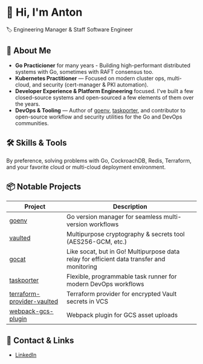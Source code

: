 # 👋 Hi, I'm Anton

🏷️ Engineering Manager & Staff Software Engineer

## 🚀 About Me

- **Go Practicioner** for many years - Building high-performant distributed systems with Go, sometimes with RAFT consensus too.
- **Kubernetes Practitioner** — Focused on modern cluster ops, multi-cloud, and security (cert-manager & PKI automation).
- **Developer Experience & Platform Engineering** focused. I've built a few closed-source systems and open-sourced a few elements of them over the years.
- **DevOps & Tooling** — Author of [goenv](https://github.com/syndbg/goenv), [taskporter](https://github.com/syndbg/taskporter), and contributor to open-source workflow and security utilities for the Go and DevOps communities.


## 🛠️ Skills & Tools

By preference, solving problems with Go, CockroachDB, Redis, Terraform, and your favorite cloud or multi-cloud deployment environment.

## 📦 Notable Projects

| Project                                             | Description                                                          |
|-----------------------------------------------------|----------------------------------------------------------------------|
| [goenv](https://github.com/syndbg/goenv)            | Go version manager for seamless multi-version workflows              |
| [vaulted](https://github.com/sumup-oss/vaulted)     | Multipurpose cryptography & secrets tool (AES256-GCM, etc.)          |
| [gocat](https://github.com/sumup-oss/gocat)         | Like socat, but in Go! Multipurpose data relay for efficient data transfer and monitoring   |
| [taskporter](https://github.com/syndbg/taskporter)             | Flexible, programmable task runner for modern DevOps workflows       |
| [terraform-provider-vaulted](https://github.com/sumup-oss/terraform-provider-vaulted) | Terraform provider for encrypted Vault secrets in VCS                |
| [webpack-gcs-plugin](https://github.com/syndbg/webpack-google-cloud-storage-plugin) | Webpack plugin for GCS asset uploads                                 |


## 🔗 Contact & Links

- [LinkedIn](https://www.linkedin.com/in/syndbg)
